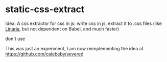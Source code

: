 # static-css-extract

Idea: A css extractor for css in js: write css in js, extract it to .css files (like [Linaria](https://github.com/callstack/linaria), but not dependent on Babel, and much faster)

don't use

This was just an experiment, I am now reimplementing the idea at https://github.com/calebeby/severed
